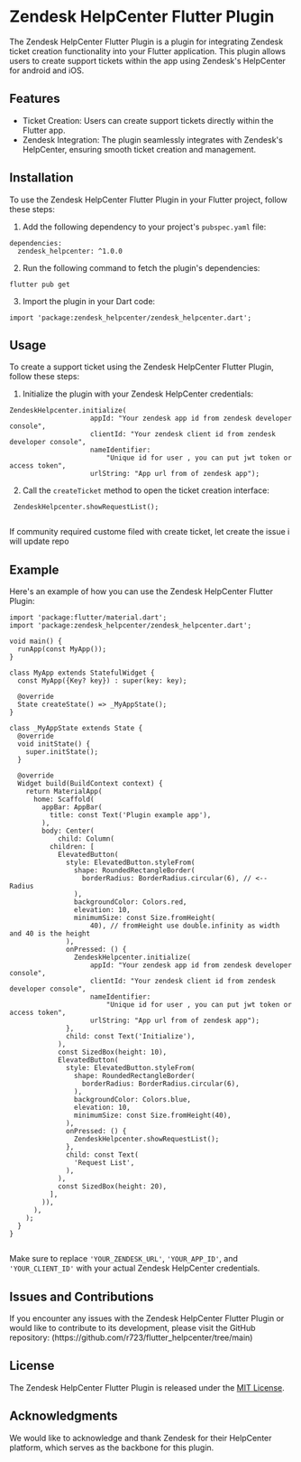 <h1>Zendesk HelpCenter Flutter Plugin</h1>

<p>The Zendesk HelpCenter Flutter Plugin is a plugin for integrating Zendesk ticket creation functionality into your Flutter application. This plugin allows users to create support tickets within the app using Zendesk's HelpCenter for android and iOS.</p>

  

<h2>Features</h2>

<ul>
  <li>Ticket Creation: Users can create support tickets directly within the Flutter app.</li>
  <li>Zendesk Integration: The plugin seamlessly integrates with Zendesk's HelpCenter, ensuring smooth ticket creation and management.</li>
</ul>

<h2>Installation</h2>

<p>To use the Zendesk HelpCenter Flutter Plugin in your Flutter project, follow these steps:</p>

<ol>
  <li>Add the following dependency to your project's <code>pubspec.yaml</code> file:</li>
</ol>

<pre><code>dependencies:
  zendesk_helpcenter: ^1.0.0
</code></pre>

<ol start="2">
  <li>Run the following command to fetch the plugin's dependencies:</li>
</ol>

<pre><code>flutter pub get
</code></pre>

<ol start="3">
  <li>Import the plugin in your Dart code:</li>
</ol>

<pre><code>import 'package:zendesk_helpcenter/zendesk_helpcenter.dart';
</code></pre>

<h2>Usage</h2>

<p>To create a support ticket using the Zendesk HelpCenter Flutter Plugin, follow these steps:</p>

<ol>
  <li>Initialize the plugin with your Zendesk HelpCenter credentials:</li>
</ol>

<pre><code>ZendeskHelpcenter.initialize(
                    appId: "Your zendesk app id from zendesk developer console",
                    clientId: "Your zendesk client id from zendesk developer console",
                    nameIdentifier:
                        "Unique id for user , you can put jwt token or access token",
                    urlString: "App url from of zendesk app");
</code></pre>

<ol start="2">
  <li>Call the <code>createTicket</code> method to open the ticket creation interface:</li>
</ol>

<pre><code> ZendeskHelpcenter.showRequestList();

</code></pre>

<p>If community required custome filed with create ticket, let create the issue i will update repo</p>


<h2>Example</h2>

<p>Here's an example of how you can use the Zendesk HelpCenter Flutter Plugin:</p>

<pre><code>import 'package:flutter/material.dart';
import 'package:zendesk_helpcenter/zendesk_helpcenter.dart';

void main() {
  runApp(const MyApp());
}

class MyApp extends StatefulWidget {
  const MyApp({Key? key}) : super(key: key);

  @override
  State<MyApp> createState() => _MyAppState();
}

class _MyAppState extends State<MyApp> {
  @override
  void initState() {
    super.initState();
  }

  @override
  Widget build(BuildContext context) {
    return MaterialApp(
      home: Scaffold(
        appBar: AppBar(
          title: const Text('Plugin example app'),
        ),
        body: Center(
            child: Column(
          children: [
            ElevatedButton(
              style: ElevatedButton.styleFrom(
                shape: RoundedRectangleBorder(
                  borderRadius: BorderRadius.circular(6), // <-- Radius
                ),
                backgroundColor: Colors.red,
                elevation: 10,
                minimumSize: const Size.fromHeight(
                    40), // fromHeight use double.infinity as width and 40 is the height
              ),
              onPressed: () {
                ZendeskHelpcenter.initialize(
                    appId: "Your zendesk app id from zendesk developer console",
                    clientId: "Your zendesk client id from zendesk developer console",
                    nameIdentifier:
                        "Unique id for user , you can put jwt token or access token",
                    urlString: "App url from of zendesk app");
              },
              child: const Text('Initialize'),
            ),
            const SizedBox(height: 10),
            ElevatedButton(
              style: ElevatedButton.styleFrom(
                shape: RoundedRectangleBorder(
                  borderRadius: BorderRadius.circular(6),
                ),
                backgroundColor: Colors.blue,
                elevation: 10,
                minimumSize: const Size.fromHeight(40),
              ),
              onPressed: () {
                ZendeskHelpcenter.showRequestList();
              },
              child: const Text(
                'Request List',
              ),
            ),
            const SizedBox(height: 20),
          ],
        )),
      ),
    );
  }
}

</code></pre>

<p>Make sure to replace <code>'YOUR_ZENDESK_URL'</code>, <code>'YOUR_APP_ID'</code>, and <code>'YOUR_CLIENT_ID'</code> with your actual Zendesk HelpCenter credentials.</p>

<h2>Issues and Contributions</h2>

<p>If you encounter any issues with the Zendesk HelpCenter Flutter Plugin or would like to contribute to its development, please visit the GitHub repository: (https://github.com/r723/flutter_helpcenter/tree/main)</p>

<h2>License</h2>

<p>The Zendesk HelpCenter Flutter Plugin is released under the <a href="LICENSE">MIT License</a>.</p>

<h2>Acknowledgments</h2>

<p>We would like to acknowledge and thank Zendesk for their HelpCenter platform, which serves as the backbone for this plugin.</p>
